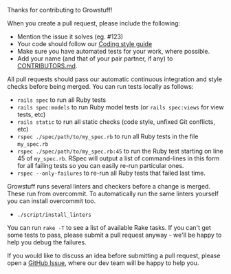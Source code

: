 Thanks for contributing to Growstuff!

When you create a pull request, please include the following:

* Mention the issue it solves (eg. #123)
* Your code should follow our [Coding style guide](https://github.com/Growstuff/growstuff/wiki/Development-process-overview#coding-practices)
* Make sure you have automated tests for your work, where possible.
* Add your name (and that of your pair partner, if any) to [CONTRIBUTORS.md](CONTRIBUTORS.md).

All pull requests should pass our automatic continuous integration and style
checks before being merged. You can run tests locally as follows:

 - `rails spec` to run all Ruby tests
 - `rails spec:models` to run Ruby model tests (or `rails spec:views` for view tests, etc)
 - `rails static` to run all static checks (code style, unfixed Git conflicts, etc)
 - `rspec ./spec/path/to/my_spec.rb` to run all Ruby tests in the file `my_spec.rb`
 - `rspec ./spec/path/to/my_spec.rb:45` to run the Ruby test starting on line 45 of
   `my_spec.rb`. RSpec will output a list of command-lines in this form for all
   failing tests so you can easily re-run particular ones.
 - `rspec --only-failures` to re-run all Ruby tests that failed last time.

Growstuff runs several linters and checkers before a change is merged. These
run from overcommit. To automatically run the same linters yourself you can
install overcommit too.

 - `./script/install_linters`

You can run `rake -T` to see a list of available Rake tasks. If you can't get
some tests to pass, please submit a pull request anyway - we'll be happy to
help you debug the failures.

If you would like to discuss an idea before submitting a pull request,
please open a [GitHub Issue](https://github.com/growstuff/growstuff/issues),
where our dev team will be happy to help you.
